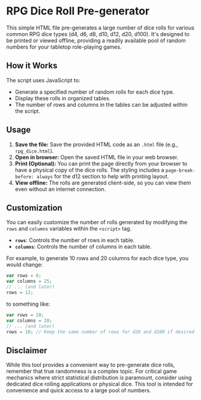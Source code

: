 # RPG Dice Roll Pre-generator

This simple HTML file pre-generates a large number of dice rolls for various common RPG dice types (d4, d6, d8, d10, d12, d20, d100). It's designed to be printed or viewed offline, providing a readily available pool of random numbers for your tabletop role-playing games.

## How it Works

The script uses JavaScript to:

*   Generate a specified number of random rolls for each dice type.
*   Display these rolls in organized tables.
*   The number of rows and columns in the tables can be adjusted within the script.

## Usage

1.  **Save the file:** Save the provided HTML code as an `.html` file (e.g., `rpg_dice.html`).
2.  **Open in browser:** Open the saved HTML file in your web browser.
3.  **Print (Optional):** You can print the page directly from your browser to have a physical copy of the dice rolls. The styling includes a `page-break-before: always` for the d12 section to help with printing layout.
4.  **View offline:** The rolls are generated client-side, so you can view them even without an internet connection.

## Customization

You can easily customize the number of rolls generated by modifying the `rows` and `columns` variables within the `<script>` tag.

*   **`rows`**: Controls the number of rows in each table.
*   **`columns`**: Controls the number of columns in each table.

For example, to generate 10 rows and 20 columns for each dice type, you would change:

```javascript
var rows = 8;
var columns = 25;
// ... (and later)
rows = 12;
```

to something like:

```javascript
var rows = 10;
var columns = 20;
// ... (and later)
rows = 10; // Keep the same number of rows for d20 and d100 if desired
```
## Disclaimer

While this tool provides a convenient way to pre-generate dice rolls, remember that true randomness is a complex topic. For critical game mechanics where strict statistical distribution is paramount, consider using dedicated dice rolling applications or physical dice. This tool is intended for convenience and quick access to a large pool of numbers.
